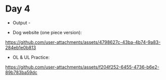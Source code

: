 # Day 4 

- Output - 

- Dog website (one piece version): 


https://github.com/user-attachments/assets/4798627c-43ba-4b74-9a83-284eb1e0b813



- OL & UL Practice:

https://github.com/user-attachments/assets/f204f252-6455-4736-b6e2-89b783ba59dc




